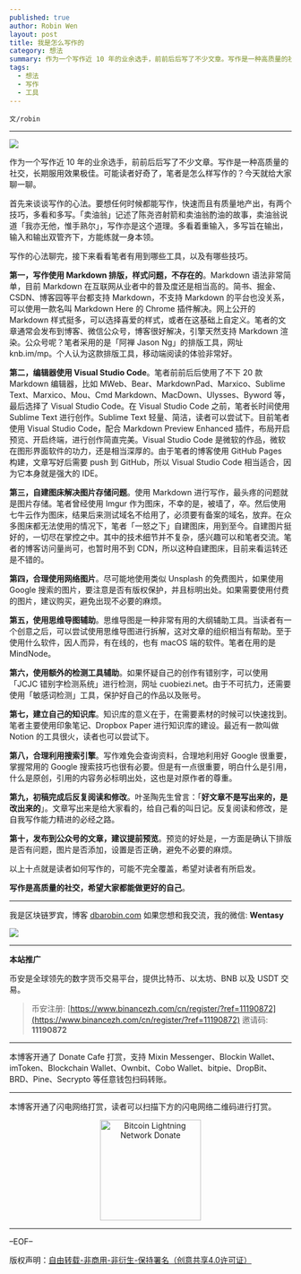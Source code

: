 ```yaml
---
published: true
author: Robin Wen
layout: post
title: 我是怎么写作的
category: 想法
summary: 作为一个写作近 10 年的业余选手，前前后后写了不少文章。写作是一种高质量的社交，长期服用效果极佳。可能读者好奇了，笔者是怎么样写作的？今天就给大家聊一聊。首先来谈谈写作的心法。要想任何时候都能写作，快速而且有质量地产出，有两个技巧，多看和多写。「卖油翁」记述了陈尧咨射箭和卖油翁酌油的故事，卖油翁说道「我亦无他，惟手熟尔」，写作亦是这个道理。多看着重输入，多写旨在输出，输入和输出双管齐下，方能练就一身本领。以上十点就是读者如何写作的，可能不完全覆盖，希望对读者有所启发。写作是高质量的社交，希望大家都能做更好的自己。
tags:
  - 想法
  - 写作
  - 工具
---
```


`文/robin`

***

![](https://cdn.dbarobin.com/gfd1btf.png)

作为一个写作近 10 年的业余选手，前前后后写了不少文章。写作是一种高质量的社交，长期服用效果极佳。可能读者好奇了，笔者是怎么样写作的？今天就给大家聊一聊。

首先来谈谈写作的心法。要想任何时候都能写作，快速而且有质量地产出，有两个技巧，多看和多写。「卖油翁」记述了陈尧咨射箭和卖油翁酌油的故事，卖油翁说道「我亦无他，惟手熟尔」，写作亦是这个道理。多看着重输入，多写旨在输出，输入和输出双管齐下，方能练就一身本领。

写作的心法聊完，接下来看看笔者有用到哪些工具，以及有哪些技巧。

**第一，写作使用 Markdown 排版，样式问题，不存在的**。Markdown 语法非常简单，目前 Markdown 在互联网从业者中的普及度还是相当高的。简书、掘金、CSDN、博客园等平台都支持 Markdown，不支持 Markdown 的平台也没关系，可以使用一款名叫 Markdown Here 的 Chrome 插件解决。网上公开的 Markdown 样式挺多，可以选择喜爱的样式，或者在这基础上自定义。笔者的文章通常会发布到博客、微信公众号，博客很好解决，引擎天然支持 Markdown 渲染。公众号呢？笔者采用的是「阿禅 Jason Ng」的排版工具，网址 knb.im/mp。个人认为这款排版工具，移动端阅读的体验非常好。

**第二，编辑器使用 Visual Studio Code**。笔者前前后后使用了不下 20 款 Markdown 编辑器，比如 MWeb、Bear、MarkdownPad、Marxico、Sublime Text、Marxico、Mou、Cmd Markdown、MacDown、Ulysses、Byword 等，最后选择了 Visual Studio Code。在 Visual Studio Code 之前，笔者长时间使用 Sublime Text 进行创作。Sublime Text 轻量、简洁，读者可以尝试下。目前笔者使用 Visual Studio Code，配合 Markdown Preview Enhanced 插件，布局开启预览、开启终端，进行创作简直完美。Visual Studio Code 是微软的作品，微软在图形界面软件的功力，还是相当深厚的。由于笔者的博客使用 GitHub Pages 构建，文章写好后需要 push 到 GitHub，所以 Visual Studio Code 相当适合，因为它本身就是强大的 IDE。

**第三，自建图床解决图片存储问题**。使用 Markdown 进行写作，最头疼的问题就是图片存储。笔者曾经使用 Imgur 作为图床，不幸的是，被墙了，卒。然后使用七牛云作为图床，结果后来测试域名不给用了，必须要有备案的域名，放弃。在众多图床都无法使用的情况下，笔者「一怒之下」自建图床，用到至今。自建图片挺好的，一切尽在掌控之中。其中的技术细节并不复杂，感兴趣可以和笔者交流。笔者的博客访问量尚可，也暂时用不到 CDN，所以这种自建图床，目前来看运转还是不错的。

**第四，合理使用网络图片**。尽可能地使用类似 Unsplash 的免费图片，如果使用 Google 搜索的图片，要注意是否有版权保护，并且标明出处。如果需要使用付费的图片，建议购买，避免出现不必要的麻烦。

**第五，使用思维导图辅助**。思维导图是一种非常有用的大纲辅助工具。当读者有一个创意之后，可以尝试使用思维导图进行拆解，这对文章的组织相当有帮助。至于使用什么软件，因人而异，有在线的，也有 macOS 端的软件。笔者在用的是 MindNode。

**第六，使用额外的检测工具辅助**。如果怀疑自己的创作有错别字，可以使用「JCJC 错别字检测系统」进行检测，网址 cuobiezi.net。由于不可抗力，还需要使用「敏感词检测」工具，保护好自己的作品以及账号。

**第七，建立自己的知识库**。知识库的意义在于，在需要素材的时候可以快速找到。笔者主要使用印象笔记、Dropbox Paper 进行知识库的建设。最近有一款叫做 Notion 的工具很火，读者也可以尝试下。

**第八，合理利用搜索引擎**。写作难免会查询资料，合理地利用好 Google 很重要，掌握常用的 Google 搜索技巧也很有必要。但是有一点很重要，明白什么是引用，什么是原创，引用的内容务必标明出处，这也是对原作者的尊重。

**第九，初稿完成后反复阅读和修改**。叶圣陶先生曾言：「**好文章不是写出来的，是改出来的**」。文章写出来是给大家看的，给自己看的叫日记。反复阅读和修改，是自我写作能力精进的必经之路。

**第十，发布到公众号的文章，建议提前预览**。预览的好处是，一方面是确认下排版是否有问题，图片是否添加，设置是否正确，避免不必要的麻烦。

以上十点就是读者如何写作的，可能不完全覆盖，希望对读者有所启发。

**写作是高质量的社交，希望大家都能做更好的自己**。

***

我是区块链罗宾，博客 [dbarobin.com](https://dbarobin.com/)
如果您想和我交流，我的微信: **Wentasy**

![](https://cdn.dbarobin.com/v4yywe2.png)

***

**本站推广**

币安是全球领先的数字货币交易平台，提供比特币、以太坊、BNB 以及 USDT 交易。

> 币安注册: [https://www.binancezh.com/cn/register/?ref=11190872](https://www.binancezh.com/cn/register/?ref=11190872)
> 邀请码: **11190872**

***

本博客开通了 Donate Cafe 打赏，支持 Mixin Messenger、Blockin Wallet、imToken、Blockchain Wallet、Ownbit、Cobo Wallet、bitpie、DropBit、BRD、Pine、Secrypto 等任意钱包扫码转账。

<center>
    <div class="--donate-button"
         data-button-id="f8b9df0d-af9a-460d-8258-d3f435445075"
    ></div>
</center>

***

本博客开通了闪电网络打赏，读者可以扫描下方的闪电网络二维码进行打赏。

<center><img title="Bitcoin Lightning Network Donate" width="180" height="180" src="https://lnd.hoo.com/api/generate?openid=TruSwjrK2q57V484Tf0u&isimg=1" alt="Bitcoin Lightning Network Donate"/></center>

***

–EOF–

版权声明：[自由转载-非商用-非衍生-保持署名（创意共享4.0许可证）](http://creativecommons.org/licenses/by-nc-nd/4.0/deed.zh)